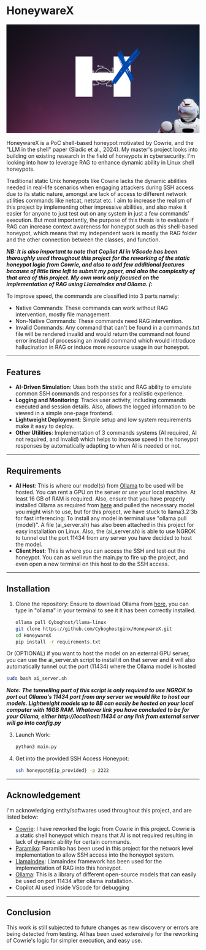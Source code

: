 # HoneywareX

![honeywarex](https://github.com/Cyboghostginx/HoneywareX/blob/main/logo.png)

HoneywareX is a PoC shell-based honeypot motivated by Cowrie, and the "LLM in the shell" paper (Sladic et al., 2024). My master's project looks into building on existing research in the field of honeypots in cybersecurity. I'm looking into how to leverage RAG to enhance dynamic ability in Linux shell honeypots.

Traditional static Unix honeypots like Cowrie lacks the dynamic abilities needed in real-life scenarios when engaging attackers during SSH access due to its static nature, amongst are lack of access to different network utilities commands like netcat, netstat etc. I aim to increase the realism of this project by implementing other impressive abilities, and also make it easier for anyone to just test out on any system in just a few commands’ execution. But most importantly, the purpose of this thesis is to evaluate if RAG can increase context awareness for honeypot such as this shell-based honeypot, which means that my independent work is mostly the RAG folder and the other connection between the classes, and function.

***NB: It is also important to note that Copilot AI in VScode has been thoroughly used throughout this project for the reworking of the static honeypot logic from Cowrie, and also to add few additional features because of little time left to submit my paper, and also the complexity of that area of this project. My own work only focused on the implementation of RAG using Llamaindex and Ollama. (:***

To improve speed, the commands are classified into 3 parts namely:
- Native Commands: These commands can work without RAG intervention, mostly file management.
- Non-Native Commands: These commands need RAG intervention.
- Invalid Commands: Any command that can't be found in a commands.txt file will be rendered invalid and would return the command not found error instead of processing an invalid command which would introduce hallucination in RAG or induce more resource usage in our honeypot.

---

## Features

- **AI-Driven Simulation**: Uses both the static and RAG ability to emulate common SSH commands and responses for a realistic experience.
- **Logging and Monitoring**: Tracks user activity, including commands executed and session details. Also, allows the logged information to be viewed in a simple one-page frontend.
- **Lightweight Deployment**: Simple setup and low system requirements make it easy to deploy.
- **Other Utilities**: Implementation of 3 commands systems (AI required, AI not required, and Invalid) which helps to increase speed in the honeypot responses by automatically adapting to when AI is needed or not.

---

## Requirements
- **AI Host**: This is where our model(s) from [Ollama](https://ollama.com/library) to be used will be hosted. You can rent a GPU on the server or use your local machine. At least 16 GB of RAM is required. Also, ensure that you have properly installed Ollama as required from [here](https://ollama.com/download/linux) and pulled the necessary model you might wish to use, but for this project, we have stuck to llama3.2:3b for fast inferencing: To install any model in terminal use "ollama pull {model}". A file (ai_server.sh) has also been attached in this project for easy installation on Linux. Also, the (ai_server.sh) is able to use NGROK to tunnel out the port 11434 from any server you have decided to host the model.
- **Client Host**: This is where you can access the SSH and test out the honeypot. You can as well run the main.py to fire up the project, and even open a new terminal on this host to do the SSH access.

---

## Installation

1. Clone the repository:
   Ensure to download Ollama from [here](https://ollama.com/download/linux), you can type in "ollama" in your terminal to see it it has been correctly installed.
   
   ```bash
   ollama pull Cyboghost/llama-linux
   git clone https://github.com/Cyboghostginx/HoneywareX.git
   cd HoneywareX
   pip install -r requirements.txt
   ```
   
Or (OPTIONAL) if you want to host the model on an external GPU server, you can use the ai_server.sh script to install it on that server and it will also automatically tunnel out the port (11434) where the Ollama model is hosted

   ```bash
   sudo bash ai_server.sh
   ```
***Note: The tunnelling part of this script is only required to use NGROK to port out Ollama's 11434 port from any server we would like to host our models. Lightweight models up to 8B can easily be hosted on your local computer with 16GB RAM. Whatever link you have concluded to be for your Ollama, either http://localhost:11434 or any link from external server will go into config.py***

3. Launch Work:
   ```bash
   python3 main.py

4. Get into the provided SSH Access Honeypot:
   ```bash
   ssh honeypot@{ip_provided} -p 2222

---

## Acknowledgement
I'm acknowledging entity/softwares used throughout this project, and are listed below:
- [Cowrie](https://github.com/cowrie/cowrie): I have reworked the logic from Cowrie in this project. Cowrie is a static shell honeypot which means that AI is not required resulting in lack of dynamic ability for certain commands.
- [Paramiko](https://www.paramiko.org/): Paramiko has been used in this project for the network level implementation to allow SSH access into the honeypot system.
- [LlamaIndex](https://docs.llamaindex.ai/en/stable/): Llamaindex framework has been used for the implementation of RAG into this honeypot.
- [Ollama](https://ollama.com/library): This is a library of different open-source models that can easily be used on port 11434 after ollama installation.
- Copilot AI used inside VScode for debugging

---

## Conclusion
This work is still subjected to future changes as new discovery or errors are being detected from testing. AI has been used extensively for the reworking of Cowrie's logic for simpler execution, and easy use.



